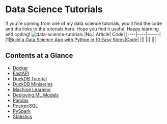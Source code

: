 # Data Science Tutorials
If you're coming from one of my data science tutorials, you'll find the code and the links to the tutorials here. Hope you find it useful. Happy learning and coding!
![data-science-tutorials](https://i.imgur.com/Da3iKuA.jpeg)
|No.| Article| Code|
|----|----|------|
|1|[Build a Data Science App with Python in 10 Easy Steps](https://www.kdnuggets.com/build-data-science-app-with-python-10-easy-steps)|[Code](https://github.com/balapriyac/data-science-tutorials/tree/main/data-science-app)|
|||
|||
|||

## Contents at a Glance
- [Docker](https://github.com/balapriyac/data-science-tutorials/tree/main/docker)
- [FastAPI](https://github.com/balapriyac/data-science-tutorials/tree/main/fastapi)
- [DuckDB Tutorial](https://github.com/balapriyac/data-science-tutorials/tree/main/duckdb)
- [DuckDB Miniseries]()
- [Machine Learning](https://github.com/balapriyac/data-science-tutorials/tree/main/machine-learning)
- [Deploying ML Models](https://github.com/balapriyac/data-science-tutorials/tree/main/model_deployment)
- [Pandas](https://github.com/balapriyac/data-science-tutorials/tree/main/pandas)
- [PostgreSQL](https://github.com/balapriyac/data-science-tutorials/tree/main/postgres)
- [PySpark](https://github.com/balapriyac/data-science-tutorials/tree/main/pyspark)
- [Statistics](https://github.com/balapriyac/data-science-tutorials/tree/main/statistics)
